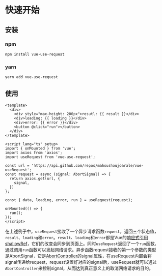 # 快速开始

## 安装
### npm
```sh
npm install vue-use-request
```

### yarn
```sh
yarn add vue-use-request
```

## 使用
```vue
<template>
  <div>
    <div style="max-height: 200px">resutl: {{ result }}</div>
    <div>loading: {{ loading }}</div>
    <div>error: {{ error }}</div>
    <button @click="run"></button>
  </div>
</template>

<script lang="ts" setup>
import { onMounted } from 'vue';
import axios from 'axios';
import useRequest from 'vue-use-request';

const url = 'https://api.github.com/repos/mahoushoujoarale/vue-useRequest';
const request = async (signal: AbortSignal) => {
  return axios.get(url, {
    signal,
  })
};

const { data, loading, error, run } = useRequest(request);

onMounted(() => {
  run();
});
</script>
```
在上述例子中，`useRequest`接收了一个异步请求函数`request`，返回三个状态值，`result`、`loading`和`error`。`result`、`loading`和`error`都是Vue的[响应式引用shallowRef](https://cn.vuejs.org/api/reactivity-advanced.html#shallowref)，它们的改变会同步到页面上。同时`useRequest`返回了一个`run`函数，通过调用`run`函数可以发起网络请求。异步函数request接收的第一个参数的类型是AbortSignal，它是[AbortController](https://developer.mozilla.org/en-US/docs/Web/API/AbortController)的signal属性，在useRequest内部会将signal传递给request，request设置好对应的signal后，useRequest就可以通过`AbortController`来控制signal，从而达到真正意义上的取消网络请求的目的。
